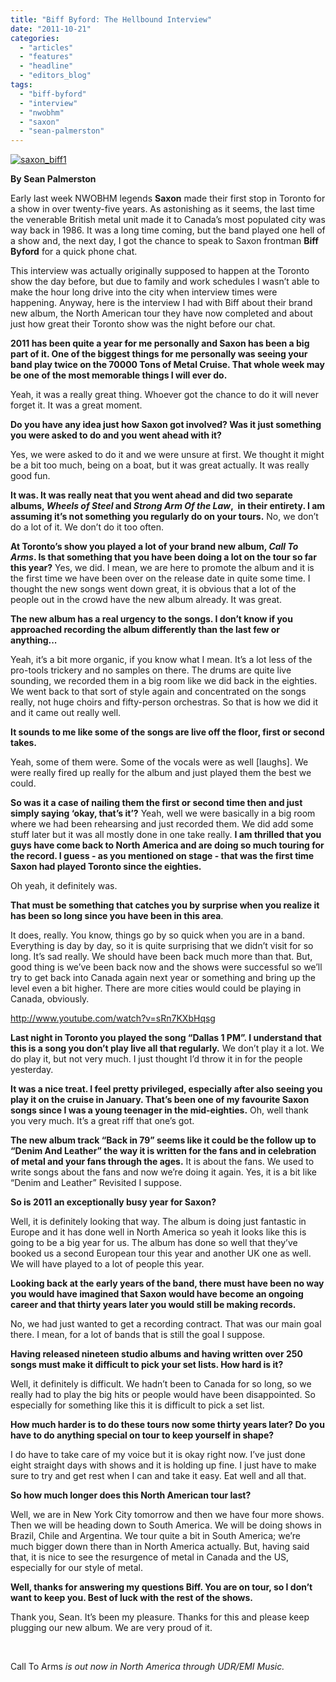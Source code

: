 ```yaml
---
title: "Biff Byford: The Hellbound Interview"
date: "2011-10-21"
categories: 
  - "articles"
  - "features"
  - "headline"
  - "editors_blog"
tags: 
  - "biff-byford"
  - "interview"
  - "nwobhm"
  - "saxon"
  - "sean-palmerston"
---
```


[![](http://www.hellbound.ca/wp-content/uploads/2011/10/saxon_biff1.jpg "saxon_biff1")](http://www.hellbound.ca/wp-content/uploads/2011/10/saxon_biff1.jpg)

**By Sean Palmerston**

Early last week NWOBHM legends **Saxon** made their first stop in Toronto for a show in over twenty-five years. As astonishing as it seems, the last time the venerable British metal unit made it to Canada’s most populated city was way back in 1986. It was a long time coming, but the band played one hell of a show and, the next day, I got the chance to speak to Saxon frontman **Biff Byford** for a quick phone chat.

This interview was actually originally supposed to happen at the Toronto show the day before, but due to family and work schedules I wasn’t able to make the hour long drive into the city when interview times were happening. Anyway, here is the interview I had with Biff about their brand new album, the North American tour they have now completed and about just how great their Toronto show was the night before our chat.

**2011 has been quite a year for me personally and Saxon has been a big part of it. One of the biggest things for me personally was seeing your band play twice on the 70000 Tons of Metal Cruise. That whole week may be one of the most memorable things I will ever do.**

Yeah, it was a really great thing. Whoever got the chance to do it will never forget it. It was a great moment.

**Do you have any idea just how Saxon got involved? Was it just something you were asked to do and you went ahead with it?**

Yes, we were asked to do it and we were unsure at first. We thought it might be a bit too much, being on a boat, but it was great actually. It was really good fun.

**It was. It was really neat that you went ahead and did two separate albums, _Wheels of Steel_ and _Strong Arm Of the Law_,  in their entirety. I am assuming it’s not something you regularly do on your tours.** No, we don’t do a lot of it. We don’t do it too often.

**At Toronto’s show you played a lot of your brand new album, _Call To Arms_. Is that something that you have been doing a lot on the tour so far this year?** Yes, we did. I mean, we are here to promote the album and it is the first time we have been over on the release date in quite some time. I thought the new songs went down great, it is obvious that a lot of the people out in the crowd have the new album already. It was great.

**The new album has a real urgency to the songs. I don’t know if you approached recording the album differently than the last few or anything...**

Yeah, it’s a bit more organic, if you know what I mean. It’s a lot less of the pro-tools trickery and no samples on there. The drums are quite live sounding, we recorded them in a big room like we did back in the eighties. We went back to that sort of style again and concentrated on the songs really, not huge choirs and fifty-person orchestras. So that is how we did it and it came out really well.

**It sounds to me like some of the songs are live off the floor, first or second takes.**

Yeah, some of them were. Some of the vocals were as well \[laughs\]. We were really fired up really for the album and just played them the best we could.

**So was it a case of nailing them the first or second time then and just simply saying ‘okay, that’s it’?** Yeah, well we were basically in a big room where we had been rehearsing and just recorded them. We did add some stuff later but it was all mostly done in one take really. **I am thrilled that you guys have come back to North America and are doing so much touring for the record. I guess - as you mentioned on stage - that was the first time Saxon had played Toronto since the eighties.**

Oh yeah, it definitely was.

**That must be something that catches you by surprise when you realize it has been so long since you have been in this area**.

It does, really. You know, things go by so quick when you are in a band. Everything is day by day, so it is quite surprising that we didn’t visit for so long. It’s sad really. We should have been back much more than that. But, good thing is we’ve been back now and the shows were successful so we’ll try to get back into Canada again next year or something and bring up the level even a bit higher. There are more cities would could be playing in Canada, obviously.

http://www.youtube.com/watch?v=sRn7KXbHqsg

**Last night in Toronto you played the song “Dallas 1 PM”. I understand that this is a song you don’t play live all that regularly.** We don’t play it a lot. We do play it, but not very much. I just thought I’d throw it in for the people yesterday.

**It was a nice treat. I feel pretty privileged, especially after also seeing you play it on the cruise in January. That’s been one of my favourite Saxon songs since I was a young teenager in the mid-eighties.** Oh, well thank you very much. It’s a great riff that one’s got.

**The new album track “Back in 79” seems like it could be the follow up to “Denim And Leather” the way it is written for the fans and in celebration of metal and your fans through the ages.** It is about the fans. We used to write songs about the fans and now we’re doing it again. Yes, it is a bit like “Denim and Leather” Revisited I suppose.

**So is 2011 an exceptionally busy year for Saxon?**

Well, it is definitely looking that way. The album is doing just fantastic in Europe and it has done well in North America so yeah it looks like this is going to be a big year for us. The album has done so well that they’ve booked us a second European tour this year and another UK one as well. We will have played to a lot of people this year.

**Looking back at the early years of the band, there must have been no way you would have imagined that Saxon would have become an ongoing career and that thirty years later you would still be making records.**

No, we had just wanted to get a recording contract. That was our main goal there. I mean, for a lot of bands that is still the goal I suppose.

**Having released nineteen studio albums and having written over 250 songs must make it difficult to pick your set lists. How hard is it?**

Well, it definitely is difficult. We hadn’t been to Canada for so long, so we really had to play the big hits or people would have been disappointed. So especially for something like this it is difficult to pick a set list.

**How much harder is to do these tours now some thirty years later? Do you have to do anything special on tour to keep yourself in shape?**

I do have to take care of my voice but it is okay right now. I’ve just done eight straight days with shows and it is holding up fine. I just have to make sure to try and get rest when I can and take it easy. Eat well and all that.

**So how much longer does this North American tour last?**

Well, we are in New York City tomorrow and then we have four more shows. Then we will be heading down to South America. We will be doing shows in Brazil, Chile and Argentina. We tour quite a bit in South America; we’re much bigger down there than in North America actually. But, having said that, it is nice to see the resurgence of metal in Canada and the US, especially for our style of metal.

**Well, thanks for answering my questions Biff. You are on tour, so I don’t want to keep you. Best of luck with the rest of the shows.**

Thank you, Sean. It’s been my pleasure. Thanks for this and please keep plugging our new album. We are very proud of it.

 

Call To Arms _is out now in North America through UDR/EMI Music._
